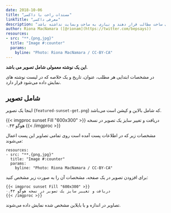 ```yaml
---
date: 2018-10-06
title: "مستدات راحت با داکسی"
linkTitle: "معرفی داکسی"
description: "پوسته داکسی، قدرت گرفته از هوگو باعث می‌شود که سازندگان پروژه تمرکز خود را روی ساخت مطالب قرار دهند و نیازی به ساخت وبسایت نداشته باشد."
author: Riona MacNamara ([@rionam](https://twitter.com/bepsays))
resources:
- src: "**.{png,jpg}"
  title: "Image #:counter"
  params:
    byline: "Photo: Riona MacNamara / CC-BY-CA"
---
```


**این یک نوشته معمولی شامل تصویر می باشد.**

در مشخصات ابتدایی هر مطلب، عنوان، تاریخ و یک خلاصه که در لیست نوشته های نمایش داده می‌شود قرار دارد.


## شامل تصویر

اینجا یک تصویر (`featured-sunset-get.png`) که شامل بالاین و کپشن است می‌باشد.


{{< imgproc sunset Fill "600x300" >}}
دریافت و تغییر سایز یک تصویر در نسخه هوگو ۰.۴۳
{{< /imgproc >}}


مشخصات زیر که در اطلاعات پست آمده است روی تمامی تصاویر این پست اعمال می‌شوند:

```
resources:
- src: "**.{png,jpg}"
  title: "Image #:counter"
  params:
    byline: "Photo: Riona MacNamara / CC-BY-CA"
```

برای افزودن تصویر در یک صفحه، مشخصات آن را به صورت زیر مشخص کنید:

```
{{< imgproc sunset Fill "600x300" >}}
دریافت و تغییر سایز یک تصویر در نسخه هوگو ۰.۴۳
{{< /imgproc >}}
```

تصاویر در اندازه و با بایلاین مشخص شده نمایش داده می‌شوند.
